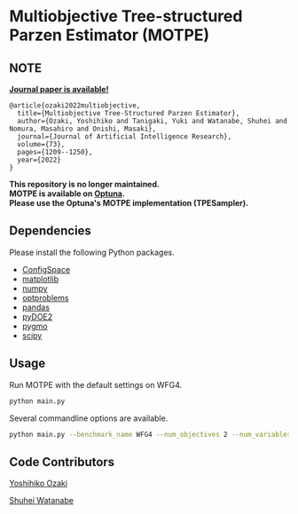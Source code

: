 # Multiobjective Tree-structured Parzen Estimator (MOTPE)

## NOTE

**[Journal paper is available!](https://www.jair.org/index.php/jair/article/view/13188)**  

```
@article{ozaki2022multiobjective,
  title={Multiobjective Tree-Structured Parzen Estimator},
  author={Ozaki, Yoshihiko and Tanigaki, Yuki and Watanabe, Shuhei and Nomura, Masahiro and Onishi, Masaki},
  journal={Journal of Artificial Intelligence Research},
  volume={73},
  pages={1209--1250},
  year={2022}
}
```

**This repository is no longer maintained.  
MOTPE is available on [Optuna](https://optuna.org/).  
Please use the Optuna's MOTPE implementation (TPESampler).**

## Dependencies

Please install the following Python packages.

- [ConfigSpace](https://automl.github.io/ConfigSpace/)
- [matplotlib](https://matplotlib.org/)
- [numpy](https://numpy.org/)
- [optproblems](https://ls11-www.cs.tu-dortmund.de/people/swessing/optproblems/doc/)
- [pandas](https://pandas.pydata.org/)
- [pyDOE2](https://github.com/clicumu/pyDOE2)
- [pygmo](https://esa.github.io/pygmo/)
- [scipy](https://www.scipy.org/)


## Usage

Run MOTPE with the default settings on WFG4.

```sh
python main.py
```

Several commandline options are available.

```sh
python main.py --benchmark_name WFG4 --num_objectives 2 --num_variables 9 --k 1 --num_max_evals 250 --num_initial_samples 98 --init_method lhs --num_candidates 24 --gamma 0.10 --seed 128
```

## Code Contributors
[Yoshihiko Ozaki](https://github.com/y0z)

[Shuhei Watanabe](https://github.com/nabenabe0928)
